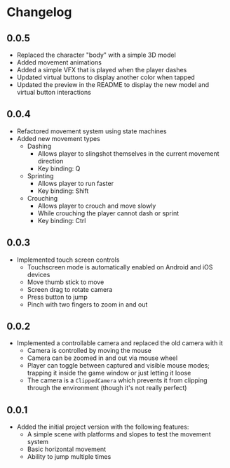 # Changelog

## 0.0.5
- Replaced the character "body" with a simple 3D model
- Added movement animations
- Added a simple VFX that is played when the player dashes
- Updated virtual buttons to display another color when tapped
- Updated the preview in the README to display the new model and virtual button interactions

## 0.0.4
- Refactored movement system using state machines
- Added new movement types
    - Dashing
        - Allows player to slingshot themselves in the current movement direction
        - Key binding: Q
    - Sprinting
        - Allows player to run faster
        - Key binding: Shift
    - Crouching
        - Allows player to crouch and move slowly
        - While crouching the player cannot dash or sprint
        - Key binding: Ctrl

## 0.0.3
- Implemented touch screen controls
    - Touchscreen mode is automatically enabled on Android and iOS devices
    - Move thumb stick to move
    - Screen drag to rotate camera
    - Press button to jump
    - Pinch with two fingers to zoom in and out

## 0.0.2
- Implemented a controllable camera and replaced the old camera with it
    - Camera is controlled by moving the mouse
    - Camera can be zoomed in and out via mouse wheel
    - Player can toggle between captured and visible mouse modes; trapping it inside the game window or just letting it loose
    - The camera is a `ClippedCamera` which prevents it from clipping through the environment (though it's not really perfect)

## 0.0.1
- Added the initial project version with the following features:
    - A simple scene with platforms and slopes to test the movement system
    - Basic horizontal movement
    - Ability to jump multiple times
